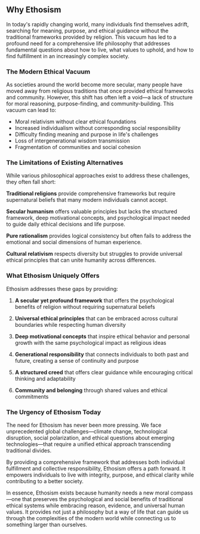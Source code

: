 ## Why Ethosism

In today's rapidly changing world, many individuals find themselves adrift, searching for meaning, purpose, and ethical guidance without the traditional frameworks provided by religion. This vacuum has led to a profound need for a comprehensive life philosophy that addresses fundamental questions about how to live, what values to uphold, and how to find fulfillment in an increasingly complex society.

### The Modern Ethical Vacuum

As societies around the world become more secular, many people have moved away from religious traditions that once provided ethical frameworks and community. However, this shift has often left a void—a lack of structure for moral reasoning, purpose-finding, and community-building. This vacuum can lead to:

- Moral relativism without clear ethical foundations
- Increased individualism without corresponding social responsibility
- Difficulty finding meaning and purpose in life's challenges
- Loss of intergenerational wisdom transmission
- Fragmentation of communities and social cohesion

### The Limitations of Existing Alternatives

While various philosophical approaches exist to address these challenges, they often fall short:

**Traditional religions** provide comprehensive frameworks but require supernatural beliefs that many modern individuals cannot accept.

**Secular humanism** offers valuable principles but lacks the structured framework, deep motivational concepts, and psychological impact needed to guide daily ethical decisions and life purpose.

**Pure rationalism** provides logical consistency but often fails to address the emotional and social dimensions of human experience.

**Cultural relativism** respects diversity but struggles to provide universal ethical principles that can unite humanity across differences.

### What Ethosism Uniquely Offers

Ethosism addresses these gaps by providing:

1. **A secular yet profound framework** that offers the psychological benefits of religion without requiring supernatural beliefs

2. **Universal ethical principles** that can be embraced across cultural boundaries while respecting human diversity

3. **Deep motivational concepts** that inspire ethical behavior and personal growth with the same psychological impact as religious ideas

4. **Generational responsibility** that connects individuals to both past and future, creating a sense of continuity and purpose

5. **A structured creed** that offers clear guidance while encouraging critical thinking and adaptability

6. **Community and belonging** through shared values and ethical commitments

### The Urgency of Ethosism Today

The need for Ethosism has never been more pressing. We face unprecedented global challenges—climate change, technological disruption, social polarization, and ethical questions about emerging technologies—that require a unified ethical approach transcending traditional divides.

By providing a comprehensive framework that addresses both individual fulfillment and collective responsibility, Ethosism offers a path forward. It empowers individuals to live with integrity, purpose, and ethical clarity while contributing to a better society.

In essence, Ethosism exists because humanity needs a new moral compass—one that preserves the psychological and social benefits of traditional ethical systems while embracing reason, evidence, and universal human values. It provides not just a philosophy but a way of life that can guide us through the complexities of the modern world while connecting us to something larger than ourselves.
